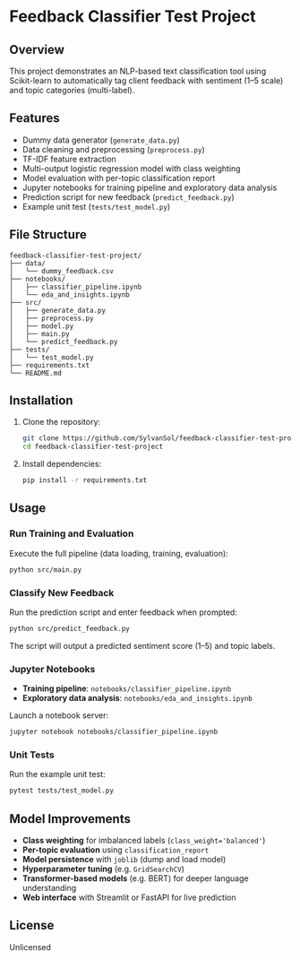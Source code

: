 # Feedback Classifier Test Project

## Overview
This project demonstrates an NLP-based text classification tool using Scikit-learn to automatically tag client feedback with sentiment (1–5 scale) and topic categories (multi-label).

## Features
- Dummy data generator (`generate_data.py`)
- Data cleaning and preprocessing (`preprocess.py`)
- TF-IDF feature extraction
- Multi-output logistic regression model with class weighting
- Model evaluation with per-topic classification report
- Jupyter notebooks for training pipeline and exploratory data analysis
- Prediction script for new feedback (`predict_feedback.py`)
- Example unit test (`tests/test_model.py`)

## File Structure
```
feedback-classifier-test-project/
├── data/
│   └── dummy_feedback.csv
├── notebooks/
│   ├── classifier_pipeline.ipynb
│   └── eda_and_insights.ipynb
├── src/
│   ├── generate_data.py
│   ├── preprocess.py
│   ├── model.py
│   ├── main.py
│   └── predict_feedback.py
├── tests/
│   └── test_model.py
├── requirements.txt
└── README.md
```

## Installation
1. Clone the repository:
   ```bash
   git clone https://github.com/SylvanSol/feedback-classifier-test-project.git
   cd feedback-classifier-test-project
   ```
2. Install dependencies:
   ```bash
   pip install -r requirements.txt
   ```

## Usage

### Run Training and Evaluation
Execute the full pipeline (data loading, training, evaluation):
```bash
python src/main.py
```

### Classify New Feedback
Run the prediction script and enter feedback when prompted:
```bash
python src/predict_feedback.py
```
The script will output a predicted sentiment score (1–5) and topic labels.

### Jupyter Notebooks
- **Training pipeline**: `notebooks/classifier_pipeline.ipynb`
- **Exploratory data analysis**: `notebooks/eda_and_insights.ipynb`

Launch a notebook server:
```bash
jupyter notebook notebooks/classifier_pipeline.ipynb
```

### Unit Tests
Run the example unit test:
```bash
pytest tests/test_model.py
```

## Model Improvements
- **Class weighting** for imbalanced labels (`class_weight='balanced'`)
- **Per-topic evaluation** using `classification_report`
- **Model persistence** with `joblib` (dump and load model)
- **Hyperparameter tuning** (e.g. `GridSearchCV`)
- **Transformer-based models** (e.g. BERT) for deeper language understanding
- **Web interface** with Streamlit or FastAPI for live prediction


## License
Unlicensed
